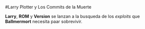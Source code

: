 
#Larry Plotter y Los Commits de la Muerte

**Larry**, **ROM** y **Version** se lanzan a la busqueda de los *exploits* que
**Ballmermort** necesita paar sobrevivir.